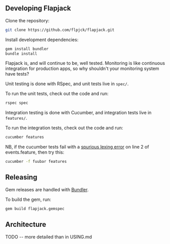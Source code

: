 Developing Flapjack
-------------------

Clone the repository:

```bash
git clone https://github.com/flpjck/flapjack.git
```

Install development dependencies:

```bash
gem install bundler
bundle install
```

Flapjack is, and will continue to be, well tested. Monitoring is like continuous
integration for production apps, so why shouldn't your monitoring system have tests?

Unit testing is done with RSpec, and unit tests live in `spec/`.

To run the unit tests, check out the code and run:

```bash
rspec spec
```

Integration testing is done with Cucumber, and integration tests live in `features/`.

To run the integration tests, check out the code and run:

```bash
cucumber features
```

NB, if the cucumber tests fail with a [spurious lexing error](https://github.com/cucumber/gherkin/issues/182) on line 2 of events.feature, then try this:

```bash
cucumber -f fuubar features
```


Releasing
---------

Gem releases are handled with [Bundler](http://gembundler.com/rubygems.html).

To build the gem, run:

```bash
gem build flapjack.gemspec
```



Architecture
------------

TODO -- more detailed than in USING.md